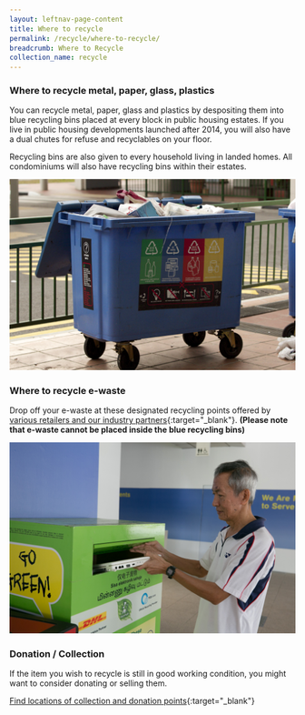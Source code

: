 ```yaml
---
layout: leftnav-page-content
title: Where to recycle
permalink: /recycle/where-to-recycle/
breadcrumb: Where to Recycle 
collection_name: recycle
---
```


### Where to recycle metal, paper, glass, plastics

You can recycle metal, paper, glass and plastics by despositing them into blue recycling bins placed at every block in public housing estates. If you live in public housing developments launched after 2014, you will also have a dual chutes for refuse and recyclables on your floor.

Recycling bins are also given to every household living in landed homes. All condominiums will also have recycling bins within their estates.

![recycling bin in Singapore](/images/recycling-bin-in-singapore.jpg)

### Where to recycle e-waste

Drop off your e-waste at these designated recycling points offered by [various retailers and our industry partners](https://www.nea.gov.sg/our-services/waste-management/3r-programmes-and-resources/e-waste-management/where-to-recycle-e-waste){:target="_blank"}. 
**(Please note that e-waste cannot be placed inside the blue recycling bins)**


![e-waste-bin](/images/e-waste-bins.jpg)


### Donation / Collection 

If the item you wish to recycle is still in good working condition, you might want to consider donating or selling them. 

[Find locations of collection and donation points](https://www.nea.gov.sg/our-services/waste-management/3r-programmes-and-resources/recycling-collection-points){:target="_blank"} 


